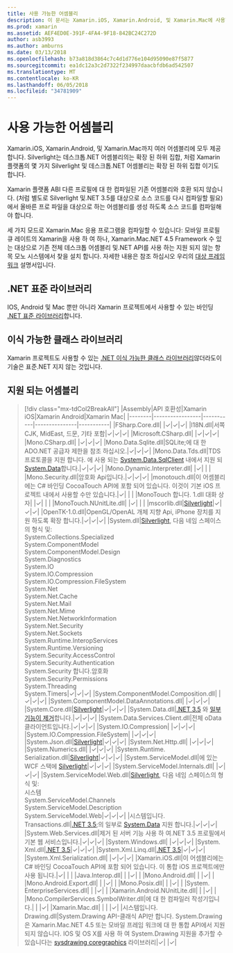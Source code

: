 ```yaml
---
title: 사용 가능한 어셈블리
description: 이 문서는 Xamarin.iOS, Xamarin.Android, 및 Xamarin.Mac에 사용할 수 있는 어셈블리를 나열합니다. .NET 표준 라이브러리 및 이식 가능한 클래스 라이브러리에 대 한 설명서에도 연결합니다.
ms.prod: xamarin
ms.assetid: AEF4ED0E-391F-4FA4-9F18-842BC24C272D
author: asb3993
ms.author: amburns
ms.date: 03/13/2018
ms.openlocfilehash: b73a818d3864c7c4d1d776e104d95090e87f5877
ms.sourcegitcommit: ea1dc12a3c2d7322f234997daacbfdb6ad542507
ms.translationtype: MT
ms.contentlocale: ko-KR
ms.lasthandoff: 06/05/2018
ms.locfileid: "34781909"
---
```

# <a name="available-assemblies"></a>사용 가능한 어셈블리

Xamarin.iOS, Xamarin.Android, 및 Xamarin.Mac까지 여러 어셈블리에 모두 제공 합니다. Silverlight는 데스크톱.NET 어셈블리의는 확장 된 하위 집합, 처럼 Xamarin 플랫폼의 몇 가지 Silverlight 및 데스크톱.NET 어셈블리는 확장 된 하위 집합 이기도 합니다.

Xamarin 플랫폼 ABI 다른 프로필에 대 한 컴파일된 기존 어셈블리와 호환 되지 않습니다. (처럼 별도로 Silverlight 및.NET 3.5를 대상으로 소스 코드를 다시 컴파일할 필요)에서 올바른 프로 파일을 대상으로 하는 어셈블리를 생성 하도록 소스 코드를 컴파일해야 합니다.

세 가지 모드로 Xamarin.Mac 응용 프로그램을 컴파일할 수 있습니다: 모바일 프로필 큐 레이트의 Xamarin을 사용 하 여 하나, Xamarin.Mac.NET 4.5 Framework 수 있는 대상으로 기존 전체 데스크톱 어셈블리 및.NET API를 사용 하는 지원 되지 않는 항목 모노 시스템에서 찾을 설치 합니다. 자세한 내용은 참조 하십시오 우리의 [대상 프레임 워크](~/mac/platform/target-framework.md) 설명서입니다.


## <a name="net-standard-libraries"></a>.NET 표준 라이브러리

IOS, Android 및 Mac 뿐만 아니라 Xamarin 프로젝트에서 사용할 수 있는 바인딩 [.NET 표준 라이브러리](~/cross-platform/app-fundamentals/net-standard.md)합니다.

## <a name="portable-class-libraries"></a>이식 가능한 클래스 라이브러리
 
Xamarin 프로젝트도 사용할 수 있는 [.NET 이식 가능한 클래스 라이브러리](~/cross-platform/app-fundamentals/pcl.md)않더라도이 기술은 표준.NET 지지 않는 것입니다.

## <a name="supported-assemblies"></a>지원 되는 어셈블리

> [!div class="mx-tdCol2BreakAll"]
> |Assembly|API 호환성|Xamarin iOS|Xamarin Android|Xamarin Mac|
> |--------|-----------------|-----------|---------------|-----------|
> |FSharp.Core.dll| |✓|✓|✓|
> |l18N.dll|서쪽 CJK, MidEast, 드문, 기타 포함|✓|✓|✓|
> |Microsoft.CSharp.dll| |✓|✓|✓|
> |Mono.CSharp.dll| |✓|✓|✓|
> |Mono.Data.Sqlite.dll|SQLite;에 대 한 ADO.NET 공급자 제한을 참조 하십시오.|✓|✓|✓|
> |Mono.Data.Tds.dll|TDS 프로토콜을 지원 합니다. 에 사용 되는 [System.Data.SqlClient](https://developer.xamarin.com/api/namespace/System.Data.SqlClient/) 내에서 지원 되 [System.Data](https://developer.xamarin.com/api/namespace/System.Data/)합니다.|✓|✓|✓|
> |Mono.Dynamic.&#8203;Interpreter.dll| |✓| | |
> |Mono.Security.dll|암호화 Api입니다.|✓|✓|✓|
> |monotouch.dll|이 어셈블리에는 C# 바인딩 CocoaTouch API에 포함 되어 있습니다. 이것이 기본 iOS 프로젝트 내에서 사용할 수만 있습니다.|✓| | |
> |MonoTouch 합니다. &#8203;1.dll 대화 상자| |✓| | |
> |MonoTouch.&#8203;NUnitLite.dll| |✓| | |
> |mscorlib.dll|[Silverlight](https://msdn.microsoft.com/library/cc838194(VS.95).aspx)|✓|✓|✓|
> |OpenTK-1.0.dll|OpenGL/OpenAL 개체 지향 Api, iPhone 장치를 지원 하도록 확장 합니다.|✓|✓|✓|
> |System.dll|[Silverlight](https://msdn.microsoft.com/library/cc838194(VS.95).aspx), 다음 네임 스페이스의 형식 및:<br />System.Collections.Specialized<br />System.&#8203;ComponentModel<br />System.ComponentModel.Design<br />System.Diagnostics<br />System.IO<br />System.IO.Compression<br />System.IO.Compression.FileSystem<br />System.Net<br />System.Net.Cache<br />System.Net.Mail<br />System.Net.Mime<br />System.Net.&#8203;NetworkInformation<br />System.Net.Security<br />System.Net.Sockets<br />System.Runtime.&#8203;InteropServices<br />System.Runtime.Versioning<br />System.Security.&#8203;AccessControl<br />System.Security.Authentication<br />System.Security 합니다. &#8203;암호화<br />System.Security.Permissions<br />System.Threading<br />System.Timers|✓|✓|✓|
> |System.&#8203;ComponentModel.&#8203;Composition.dll| |✓|✓|✓|
> |System.&#8203;ComponentModel.&#8203;DataAnnotations.dll| |✓|✓|✓|
> |System.Core.dll|[Silverlight](https://msdn.microsoft.com/library/cc838194(VS.95).aspx)|✓|✓|✓|
> |System.Data.dll|[.NET 3.5](http://msdn.microsoft.com/library/ms229335.aspx) 와 [일부 기능이 제거](~/ios/data-cloud/system.data.md)합니다.|✓|✓|✓|
> |System.Data.&#8203;Services.&#8203;Client.dll|전체 oData 클라이언트입니다.|✓|✓|✓|
> |System.IO.&#8203;Compression| |✓|✓|✓|
> |System.IO.&#8203;Compression.&#8203;FileSystem| |✓|✓|✓|
> |System.Json.dll|[Silverlight](http://msdn.microsoft.com/library/cc838194(VS.95).aspx)|✓|✓|✓|
> |System.Net.&#8203;Http.dll| |✓|✓|✓|
> |System.&#8203;Numerics.dll| |✓|✓|✓|
> |System.Runtime.&#8203;Serialization.dll|[Silverlight](http://msdn.microsoft.com/library/cc838194(VS.95).aspx)|✓|✓|✓|
> |System.&#8203;ServiceModel.dll|에 있는 WCF 스택에 [Silverlight](http://msdn.microsoft.com/library/cc838194(VS.95).aspx)|✓|✓|✓|
> |System.&#8203;ServiceModel.&#8203;Internals.dll| |✓|✓|✓|
> |System.&#8203;ServiceModel.&#8203;Web.dll|[Silverlight](http://msdn.microsoft.com/library/cc838194(VS.95).aspx), 다음 네임 스페이스의 형식 및: <br />시스템<br />System.ServiceModel.Channels<br />System.ServiceModel.Description<br />System.ServiceModel.Web|✓|✓|✓|
> |시스템입니다. &#8203;Transactions.dll|[.NET 3.5](http://msdn.microsoft.com/library/ms229335.aspx);의 일부로 [System.Data](~/ios/data-cloud/system.data.md) 지원 합니다.|✓|✓|✓|
> |System.Web.&#8203;Services.dll|제거 된 서버 기능 사용 하 여.NET 3.5 프로필에서 기본 웹 서비스입니다.|✓|✓|✓|
> |System.&#8203;Windows.dll| |✓|✓|✓|
> |System.&#8203;Xml.dll|[.NET 3.5](http://msdn.microsoft.com/library/ms229335.aspx)|✓|✓|✓|
> |System.Xml.&#8203;Linq.dll|[.NET 3.5](http://msdn.microsoft.com/library/ms229335.aspx)|✓|✓|✓|
> |System.Xml.Serialization.dll| |✓|✓|✓|
> |Xamarin.iOS.dll|이 어셈블리에는 C# 바인딩 CocoaTouch API에 포함 되어 있습니다. 이 통합 iOS 프로젝트에만 사용 됩니다.|✓| | |
> |Java.Interop.dll| | |✓| |
> |Mono.Android.dll| | |✓| |
> |Mono.Android.&#8203;Export.dll| | |✓| |
> |Mono.Posix.dll| | |✓| |
> |System.&#8203;EnterpriseServices.dll| | |✓| |
> |Xamarin.Android.&#8203;NUnitLite.dll| | |✓| |
> |Mono.CompilerServices.&#8203;SymbolWriter.dll|에 대 한 컴파일러 작성기입니다.| | |✓|
> |Xamarin.Mac.dll| | | |✓|
> |시스템입니다. &#8203;Drawing.dll|System.Drawing API-클래식 API만 합니다. System.Drawing은 Xamarin.Mac.NET 4.5 또는 모바일 프레임 워크에 대 한 통합 API에서 지원 되지 않습니다. IOS 및 OS X를 사용 하 여 System.Drawing 지원을 추가할 수 있습니다는 [sysdrawing coregraphics](https://github.com/mono/sysdrawing-coregraphics) 라이브러리|✓| |✓|
